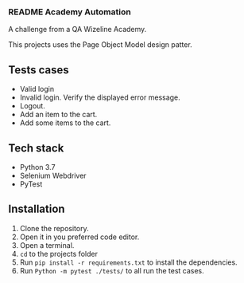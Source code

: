 ### README Academy Automation

A challenge from a QA Wizeline Academy. 

This projects uses the Page Object Model design patter.

## Tests cases
* Valid login
* Invalid login.  Verify the displayed error message.
* Logout.
* Add an item to the cart.
* Add some items to the cart.

## Tech stack
* Python 3.7
* Selenium Webdriver
* PyTest

## Installation
1. Clone the repository.
2. Open it in you preferred code editor.
3. Open a terminal.
4. `cd` to the projects folder
5. Run `pip install -r requirements.txt` to install the dependencies.
6. Run `Python -m pytest ./tests/` to all run the test cases.